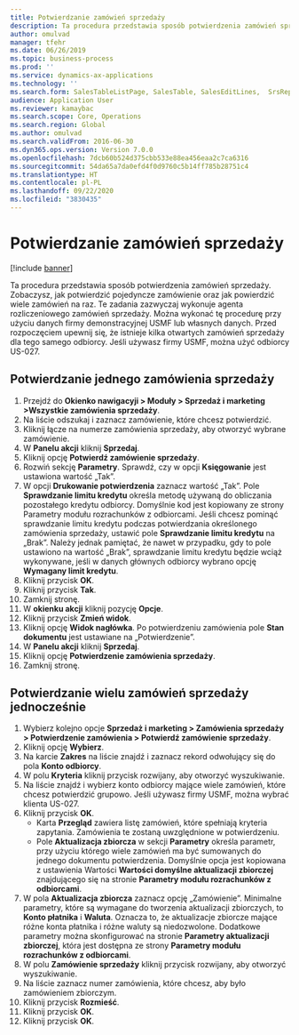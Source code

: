 ```yaml
---
title: Potwierdzanie zamówień sprzedaży
description: Ta procedura przedstawia sposób potwierdzenia zamówień sprzedaży.
author: omulvad
manager: tfehr
ms.date: 06/26/2019
ms.topic: business-process
ms.prod: ''
ms.service: dynamics-ax-applications
ms.technology: ''
ms.search.form: SalesTableListPage, SalesTable, SalesEditLines,  SrsReportViewerForm, CustConfirmJournal, SysQueryForm, SysQueryFieldLookUp, SysLookup, SalesParmIdLookup, SalesUnconfirmedOrdersPart
audience: Application User
ms.reviewer: kamaybac
ms.search.scope: Core, Operations
ms.search.region: Global
ms.author: omulvad
ms.search.validFrom: 2016-06-30
ms.dyn365.ops.version: Version 7.0.0
ms.openlocfilehash: 7dcb60b524d375cbb533e88ea456eaa2c7ca6316
ms.sourcegitcommit: 54da65a7da0efd4f0d9760c5b14ff785b28751c4
ms.translationtype: HT
ms.contentlocale: pl-PL
ms.lasthandoff: 09/22/2020
ms.locfileid: "3830435"
---
```

# <a name="confirm-sales-orders"></a>Potwierdzanie zamówień sprzedaży

[!include [banner](../../includes/banner.md)]

Ta procedura przedstawia sposób potwierdzenia zamówień sprzedaży. Zobaczysz, jak potwierdzić pojedyncze zamówienie oraz jak powierdzić wiele zamówień na raz. Te zadania zazwyczaj wykonuje agenta rozliczeniowego zamówień sprzedaży. Można wykonać tę procedurę przy użyciu danych firmy demonstracyjnej USMF lub własnych danych. Przed rozpoczęciem upewnij się, że istnieje kilka otwartych zamówień sprzedaży dla tego samego odbiorcy. Jeśli używasz firmy USMF, można użyć odbiorcy US-027.


## <a name="confirm-a-single-sales-order"></a>Potwierdzanie jednego zamówienia sprzedaży
1. Przejdź do **Okienko nawigacyji > Moduły > Sprzedaż i marketing >Wszystkie zamówienia sprzedaży**.
2. Na liście odszukaj i zaznacz zamówienie, które chcesz potwierdzić.
3. Kliknij łącze na numerze zamówienia sprzedaży, aby otworzyć wybrane zamówienie.
4. W **Panelu akcji** kliknij **Sprzedaj**.
5. Kliknij opcję **Potwierdź zamówienie sprzedaży**.
6. Rozwiń sekcję **Parametry**. Sprawdź, czy w opcji **Księgowanie** jest ustawiona wartość „Tak”.  
7. W opcji **Drukowanie potwierdzenia** zaznacz wartość „Tak”. Pole **Sprawdzanie limitu kredytu** określa metodę używaną do obliczania pozostałego kredytu odbiorcy. Domyślnie kod jest kopiowany ze strony Parametry modułu rozrachunków z odbiorcami. Jeśli chcesz pominąć sprawdzanie limitu kredytu podczas potwierdzania określonego zamówienia sprzedaży, ustawić pole **Sprawdzanie limitu kredytu** na „Brak”. Należy jednak pamiętać, że nawet w przypadku, gdy to pole ustawiono na wartość „Brak”, sprawdzanie limitu kredytu będzie wciąż wykonywane, jeśli w danych głównych odbiorcy wybrano opcję **Wymagany limit kredytu**. 
8. Kliknij przycisk **OK**.
9. Kliknij przycisk **Tak**.
10. Zamknij stronę.
11. W **okienku akcji** kliknij pozycję **Opcje**.
12. Kliknij przycisk **Zmień widok**.
13. Kliknij opcję **Widok nagłówka**. Po potwierdzeniu zamówienia pole **Stan dokumentu** jest ustawiane na „Potwierdzenie”. 
14. W **Panelu akcji** kliknij **Sprzedaj**.
15. Kliknij opcję **Potwierdzenie zamówienia sprzedaży**.
16. Zamknij stronę.

## <a name="confirm-multiple-sales-orders-at-once"></a>Potwierdzanie wielu zamówień sprzedaży jednocześnie
1. Wybierz kolejno opcje **Sprzedaż i marketing > Zamówienia sprzedaży > Potwierdzenie zamówienia > Potwierdź zamówienie sprzedaży**.
2. Kliknij opcję **Wybierz**.
3. Na karcie **Zakres** na liście znajdź i zaznacz rekord odwołujący się do pola **Konto odbiorcy**.
4. W polu **Kryteria** kliknij przycisk rozwijany, aby otworzyć wyszukiwanie.
5. Na liście znajdź i wybierz konto odbiorcy mające wiele zamówień, które chcesz potwierdzić grupowo. Jeśli używasz firmy USMF, można wybrać klienta US-027.  
6. Kliknij przycisk **OK**.
    - Karta **Przegląd** zawiera listę zamówień, które spełniają kryteria zapytania. Zamówienia te zostaną uwzględnione w potwierdzeniu.  
    - Pole **Aktualizacja zbiorcza** w sekcji **Parametry** określa parametr, przy użyciu którego wiele zamówień ma być sumowanych do jednego dokumentu potwierdzenia. Domyślnie opcja jest kopiowana z ustawienia Wartości **Wartości domyślne aktualizacji zbiorczej** znajdującego się na stronie **Parametry modułu rozrachunków z odbiorcami**.  
7. W pola **Aktualizacja zbiorcza** zaznacz opcję „Zamówienie”. Minimalne parametry, które są wymagane do tworzenia aktualizacji zbiorczych, to **Konto płatnika** i **Waluta**. Oznacza to, że aktualizacje zbiorcze mające różne konta płatnika i różne waluty są niedozwolone. Dodatkowe parametry można skonfigurować na stronie **Parametry aktualizacji zbiorczej**, która jest dostępna ze strony **Parametry modułu rozrachunków z odbiorcami**. 
8. W polu **Zamówienie sprzedaży** kliknij przycisk rozwijany, aby otworzyć wyszukiwanie.
9. Na liście zaznacz numer zamówienia, które chcesz, aby było zamówieniem zbiorczym.
10. Kliknij przycisk **Rozmieść**.
11. Kliknij przycisk **OK**.
12. Kliknij przycisk **OK**.

